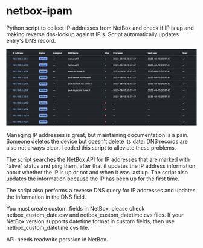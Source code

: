 # netbox-ipam

Python script to collect IP-addresses from NetBox and check if IP is up
and making reverse dns-lookup against IP's. Script automatically
updates entry's DNS record.

![Example output](https://github.com/hrleinonen/netbox-ipam/blob/main/pictures/NetBox_funet.png)

Managing IP addresses is great, but maintaining documentation is a pain. Someone deletes the device but doesn't delete its data. DNS records are also not always clear. I coded this script to alleviate these problems.

The script searches the NetBox API for IP addresses that are marked with "alive" status and ping them, after that it updates the IP address information about whether the IP is up or not and when it was last up. The script also updates the information because the IP has been up for the first time.

The script also performs a reverse DNS query for IP addresses and updates the information in the DNS field.

You must create custom_fields in NetBox, please check netbox_custom_date.csv and netbox_custom_datetime.cvs files. If your NetBox version supports datetime format in custom fields, then use netbox_custom_datetime.cvs file.

API-needs readwrite perssion in NetBox.
